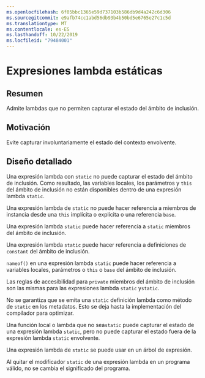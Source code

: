 ```yaml
---
ms.openlocfilehash: 6f05bbc1365e59d737103b586db9d4a242c6d306
ms.sourcegitcommit: e9afb74cc1abd56db93b4b50bd5e6765e27c1c5d
ms.translationtype: MT
ms.contentlocale: es-ES
ms.lasthandoff: 10/22/2019
ms.locfileid: "79484001"
---
```

# <a name="static-lambdas"></a>Expresiones lambda estáticas

## <a name="summary"></a>Resumen

Admite lambdas que no permiten capturar el estado del ámbito de inclusión.

## <a name="motivation"></a>Motivación

Evite capturar involuntariamente el estado del contexto envolvente.

## <a name="detailed-design"></a>Diseño detallado

Una expresión lambda con `static` no puede capturar el estado del ámbito de inclusión.
Como resultado, las variables locales, los parámetros y `this` del ámbito de inclusión no están disponibles dentro de una expresión lambda `static`.

Una expresión lambda de `static` no puede hacer referencia a miembros de instancia desde una `this` implícita o explícita o una referencia `base`.

Una expresión lambda `static` puede hacer referencia a `static` miembros del ámbito de inclusión.

Una expresión lambda `static` puede hacer referencia a definiciones de `constant` del ámbito de inclusión.

`nameof()` en una expresión lambda `static` puede hacer referencia a variables locales, parámetros o `this` o `base` del ámbito de inclusión.

Las reglas de accesibilidad para `private` miembros del ámbito de inclusión son las mismas para las expresiones lambda `static` y`static`.

No se garantiza que se emita una `static` definición lambda como método de `static` en los metadatos. Esto se deja hasta la implementación del compilador para optimizar.

Una función local o lambda que no sea`static` puede capturar el estado de una expresión lambda `static`, pero no puede capturar el estado fuera de la expresión lambda `static` envolvente.

Una expresión lambda de `static` se puede usar en un árbol de expresión.

Al quitar el modificador `static` de una expresión lambda en un programa válido, no se cambia el significado del programa.
